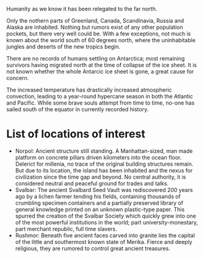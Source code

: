 Humanity as we know it has been relegated to the far north.  

Only the nothern parts of  Greenland, Canada, Scandinavia, Russia and Alaska are inhabited. Nothing but rumors exist of any other population pockets, but there very well could be. With a few exceptions, not much is known about the world south of 60 degrees north, where the uninhabitable jungles and deserts of the new tropics begin.

There are no records of humans settling on Antarctica; most remaining survivors having migrated north at the time of collapse of the ice sheet. It is not known whether the whole Antarcic ice sheet is gone, a great cause for concern.

The increased temperature has drastically increased atmospheric convection, leading to a year-round hypercane season in both the Atlantic and Pacific. While some brave souls attempt from time to time, no-one has sailed south of the equator in currently recorded history.


List of locations of interest
=============================
* Norpol: Ancient structure still standing. A Manhattan-sized, man made platform on concrete pillars driven kilometers into the ocean floor. Delerict for millenia, no trace of the original building structures remain. But due to its location, the island has been inhabited and the nexus for civilization since the time gap and beyond. No central authority, it is considered neutral and peaceful ground for trades and talks.
* Svalbar: The ancient Svalbard Seed Vault was rediscovered 200 years ago by a lichen farmer tending his fields, containing thousands of crumbling specimen containers and a partially preserved library of general knowledge printed on an unknown plastic-type paper. This spurred the creation of the Svalbar Society which quickly grew into one of the most powerful institutions in the world; part university-monestary, part merchant republic, full time slavers.
* Rushmor: Beneath five ancient faces carved into granite lies the capital of the little and southermost known state of Merika. Fierce and deeply religious, they are rumored to control great ancient treasures.

